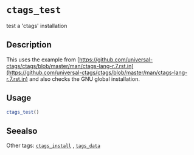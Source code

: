 # `ctags_test`

test a 'ctags' installation


## Description

This uses the example from
 [https://github.com/universal-ctags/ctags/blob/master/man/ctags-lang-r.7.rst.in](https://github.com/universal-ctags/ctags/blob/master/man/ctags-lang-r.7.rst.in) 
 and also checks the GNU global installation.


## Usage

```r
ctags_test()
```


## Seealso

Other tags:
 [`ctags_install`](#ctagsinstall) ,
 [`tags_data`](#tagsdata)


